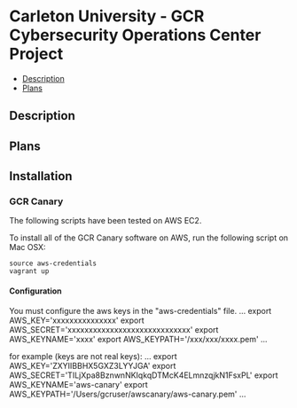 # Carleton University - GCR Cybersecurity Operations Center Project

  * [Description](#description)
  * [Plans](#plans)
  
## Description 
  
## Plans
  
## Installation

### GCR Canary

The following scripts have been tested on AWS EC2.

To install all of the GCR Canary software on AWS, run the following script on Mac OSX:

```
source aws-credentials
vagrant up
```
#### Configuration
You must configure the aws keys in the "aws-credentials" file.
...
export AWS_KEY='xxxxxxxxxxxxxxx'
export AWS_SECRET='xxxxxxxxxxxxxxxxxxxxxxxxxxxxx'
export AWS_KEYNAME='xxxx'
export AWS_KEYPATH='/xxx/xxx/xxxx.pem'
...

for example (keys are not real keys):
...
export AWS_KEY='ZXYIIBBHX5GXZ3LYYJGA'
export AWS_SECRET='TILjXpa8BznwnNKIqkqDTMcK4ELmnzqjkN1FsxPL'
export AWS_KEYNAME='aws-canary'
export AWS_KEYPATH='/Users/gcruser/awscanary/aws-canary.pem'
...
